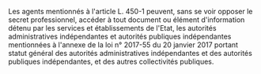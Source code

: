 Les agents mentionnés à l'article L. 450-1 peuvent, sans se voir opposer le secret professionnel, accéder à tout document ou élément d'information détenu par les services et établissements de l'Etat, les autorités administratives indépendantes et autorités publiques indépendantes mentionnées à l'annexe de la loi n° 2017-55 du 20 janvier 2017 portant statut général des autorités administratives indépendantes et des autorités publiques indépendantes, et des autres collectivités publiques.
